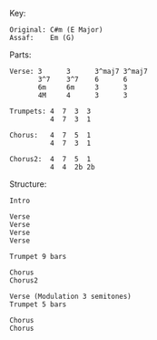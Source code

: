Key:

    Original: C#m (E Major)
    Assaf:    Em (G)

Parts:

    Verse: 3      3      3^maj7 3^maj7
           3^7    3^7    6      6
           6m     6m     3      3
           4M     4      3      3

    Trumpets: 4  7  3  3
              4  7  3  1

    Chorus:   4  7  5  1
              4  7  3  1
    
    Chorus2:  4  7  5  1
              4  4  2b 2b 
Structure:
    
    Intro

    Verse
    Verse
    Verse
    Verse
    
    Trumpet 9 bars
    
    Chorus
    Chorus2
    
    Verse (Modulation 3 semitones)
    Trumpet 5 bars
    
    Chorus
    Chorus
